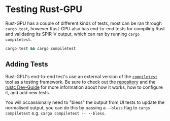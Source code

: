 # Testing Rust-GPU

Rust-GPU has a couple of different kinds of tests, most can be ran through
`cargo test`, however Rust-GPU also has end-to-end tests for compiling Rust and
validating its SPIR-V output, which can ran by running `cargo compiletest`.

```bash
cargo test && cargo compiletest
```

## Adding Tests

Rust-GPU's end-to-end test's use an external version of the [`compiletest`] tool
as a testing framework. Be sure to check out the [repository][`compiletest`] and
the [rustc Dev-Guide][rustc-dev-guide] for more information about how it works,
how to configure it, and add new tests.

You will occassionally need to "bless" the output from UI tests to update the
normalised output, you can do this by passing a `--bless` flag to
`cargo compiletest` e.g. `cargo compiletest -- --bless`.

[`compiletest`]: https://github.com/laumann/compiletest-rs
[rustc-dev-guide]: https://rustc-dev-guide.rust-lang.org/tests/intro.html
